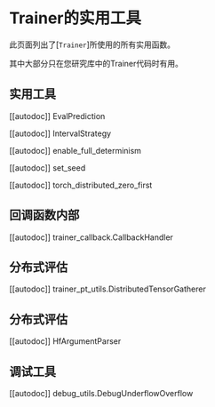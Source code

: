 <!--版权所有2020年HuggingFace团队。保留所有权利。

根据Apache许可证第2版（“许可证”），除非符合许可证的规定，否则您不得使用此文件。您可以在以下网址获得许可证的副本：

http://www.apache.org/licenses/LICENSE-2.0

除非适用法律要求或书面同意，本软件根据许可证以“现有的”基础分发，不附带任何明示或暗示的担保或条件。请参阅许可证以了解具体语言约束和限制。

⚠️ 请注意，此文件是Markdown格式的，但包含我们的文档构建器（类似于MDX）的特定语法，可能在您的Markdown查看器中不能正确渲染。-->

# Trainer的实用工具

此页面列出了[`Trainer`]所使用的所有实用函数。

其中大部分只在您研究库中的Trainer代码时有用。

## 实用工具

[[autodoc]] EvalPrediction

[[autodoc]] IntervalStrategy

[[autodoc]] enable_full_determinism

[[autodoc]] set_seed

[[autodoc]] torch_distributed_zero_first

## 回调函数内部

[[autodoc]] trainer_callback.CallbackHandler

## 分布式评估

[[autodoc]] trainer_pt_utils.DistributedTensorGatherer

## 分布式评估

[[autodoc]] HfArgumentParser

## 调试工具

[[autodoc]] debug_utils.DebugUnderflowOverflow